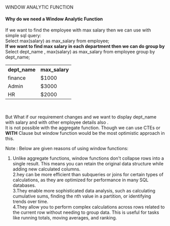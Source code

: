 <h1></h1> WINDOW ANALYTIC FUNCTION </h1>
<h4>Why do we need a Window Analytic Function</h4>

If we want to find the employee with max salary then we can use with simple sql query:<br>
Select max(salary) as max_salary from employee;<br>
<b>If we want to find max salary in each department then we can do group by </b><br>
Select dept_name , max(salary) as max_salary from employee group by dept_name;<br>
<table>
  <tr>
    <th>dept_name</th>
    <th>max_salary</th>
  </tr>
  <tr>
    <td>finance</td>
    <td>$1000</td>
  </tr>
    <tr>
    <td>Admin</td>
    <td>$3000</td>
  </tr>
    <tr>
    <td>HR</td>
    <td>$2000</td>
  </tr>
</table><BR>

But What if our requirement changes and we want to display dept_name with salary and with other employee details also .<br>
It is not possible with the aggregate function. Though we can use CTEs or <B>WITH</B> Clause but window function would be the most optimistic approach in this.

Note : Below are given reasons of using window functions:  
1. Unlike aggregate functions, window functions don't collapse rows into a single result. This means you can retain the original data structure while adding new calculated columns.<br>
2.hey can be more efficient than subqueries or joins for certain types of calculations, as they are optimized for performance in many SQL databases.<br>
3.They enable more sophisticated data analysis, such as calculating cumulative sums, finding the nth value in a partition, or identifying trends over time.<br>
4.They allow you to perform complex calculations across rows related to the current row without needing to group data. This is useful for tasks like running totals, moving averages, and ranking.<br>


